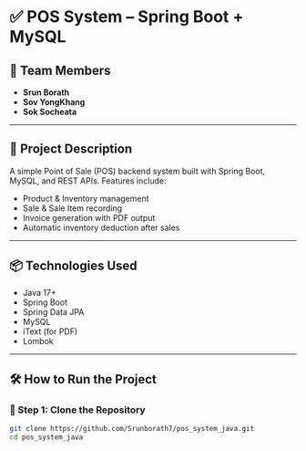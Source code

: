 # ✅ POS System – Spring Boot + MySQL

## 👥 Team Members
- **Srun Borath**  
- **Sov YongKhang**  
- **Sok Socheata**  

---

## 🚀 Project Description

A simple Point of Sale (POS) backend system built with Spring Boot, MySQL, and REST APIs. Features include:
- Product & Inventory management
- Sale & Sale Item recording
- Invoice generation with PDF output
- Automatic inventory deduction after sales

---

## 📦 Technologies Used

- Java 17+
- Spring Boot
- Spring Data JPA
- MySQL
- iText (for PDF)
- Lombok

---

## 🛠️ How to Run the Project

### 🔹 Step 1: Clone the Repository
```bash
git clone https://github.com/Srunborath7/pos_system_java.git
cd pos_system_java
